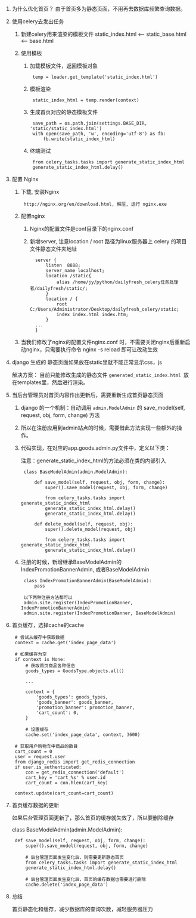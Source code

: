 1. 为什么优化首页？
    由于首页多为静态页面，不用再去数据库频繁查询数据。
    
2. 使用celery去发出任务
    
    1. 新建celery用来渲染的模板文件  static_index.html  <--  static_base.html  <--  base.html
    2. 使用模板
    
        1. 加载模板文件，返回模板对象
        
                temp = loader.get_template('static_index.html')
            
        2. 模板渲染
        
                static_index_html = temp.render(context)
            
        3. 生成首页对应的静态模板文件
        
                save_path = os.path.join(settings.BASE_DIR, 'static/static_index.html')
                with open(save_path, 'w', encoding='utf-8') as fb:
                    fb.write(static_index_html)
                
        4. 终端测试
    
                from celery_tasks.tasks import generate_static_index_html
                generate_static_index_html.delay()
        
3. 配置 Nginx
    
    1. 下载, 安装Nginx 
    
            http://nginx.org/en/download.html, 解压, 运行 nginx.exe
        
    2. 配置nginx
    
       1. Nginx的配置文件是conf目录下的nginx.conf
       
       2. 新增server, 注意location / root 路径为linux服务器上 celery 的项目文件静态文件夹地址
                   
                server {
                    listen  8888;
                    server_name localhost;
                    location /static{
                        alias /home/jy/python/dailyfresh_celery任务处理者/dailyfresh/static/;    
                    }
                    location / {
                        root C:/Users/Administrator/Desktop/dailyfresh_celery/static;
                        index index.html index.htm;
                    }
                ...
                }

    3. 当我们修改了nginx的配置文件nginx.conf 时，不需要关闭nginx后重新启动nginx，只需要执行命令 nginx -s reload 即可让改动生效
    
4.   django 生成的 静态页面如果放在static里就不能正常显示css，js 
     
     解决方案：
        目前只能修改生成的静态文件 `generated_static_index.html `放在templates里，然后进行渲染。 

5. 当后台管理员对首页内容作出更新后，需要重新生成首页静态页面
    
    1. django 的一个机制：自动调用 `admin.ModelAdmin` 的 save_model(self, request, obj, form, change) 方法
    
    2. 所以在注册应用到admin站点的时候，需要借此方法实现一些额外的操作。
    
    3. 代码实现，在对应的app.goods.admin.py文件中，定义以下类：
    
        注意：generate_static_index_html的方法必须在类的内部引入            

            class BaseModelAdmin(admin.ModelAdmin):
    
                def save_model(self, request, obj, form, change):
                    super().save_model(request, obj, form, change)
            
                    from celery_tasks.tasks import generate_static_index_html
                    generate_static_index_html.delay()
                    generate_static_index_html.delay()
            
                def delete_model(self, request, obj):
                    super().delete_model(request, obj)
            
                    from celery_tasks.tasks import generate_static_index_html
                    generate_static_index_html.delay()
        
    4. 注册的时候，新增继承BaseModelAdmin的IndexPromotionBannerAdmin, 或者BaseModelAdmin
    
            class IndexPromotionBannerAdmin(BaseModelAdmin):
                pass
            
            以下两种注册方法都可以
            admin.site.register(IndexPromotionBanner, IndexPromotionBannerAdmin) 
            admin.site.register(IndexPromotionBanner, BaseModelAdmin)

6. 首页缓存，选择cache的cache

        # 尝试从缓存中获取数据
		context = cache.get('index_page_data')

		# 如果缓存为空
		if context is None:
			# 获取首页商品各种信息
			goods_types = GoodsType.objects.all()
			
			...
			
			context = {
				'goods_types': goods_types,
				'goods_banner': goods_banner,
				'promotion_banner': promotion_banner,
				'cart_count': 0,
			}

			# 设置缓存
			cache.set('index_page_data', context, 3600)

		# 获取用户购物车中商品的数目
		cart_count = 0
		user = request.user
		from django_redis import get_redis_connection
		if user.is_authenticated:
			con = get_redis_connection('default')
			cart_key = 'cart_%s' % user.id
			cart_count = con.hlen(cart_key)

		context.update(cart_count=cart_count)
		
7. 首页缓存数据的更新
    
    如果后台管理页面更新了，那么首页的缓存就失效了，所以要删除缓存
    
    class BaseModelAdmin(admin.ModelAdmin):
        
        def save_model(self, request, obj, form, change):
            super().save_model(request, obj, form, change)
    
            # 后台管理页面发生变化后，则需要更新静态首页
            from celery_tasks.tasks import generate_static_index_html
            generate_static_index_html.delay()
    
            # 后台管理页面发生变化后，首页的缓存数据也需要进行删除
            cache.delete('index_page_data')

8. 总结
    
    首页静态化和缓存，减少数据库的查询次数，减轻服务器压力            
            		 